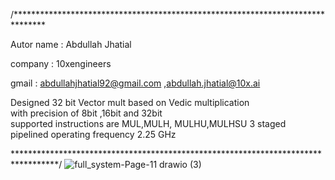 /*******************************************************************************

  Autor name    : Abdullah Jhatial                                                       
  
  company        : 10xengineers                                                        
  
  gmail         : abdullahjhatial92@gmail.com   ,abdullah.jhatial@10x.ai                                                  
   
  Designed 32 bit Vector mult based on  Vedic multiplication   
  with precision of 8bit ,16bit and 32bit   
  supported instructions are MUL,MULH, MULHU,MULHSU
  3 staged pipelined 
  operating frequency 2.25 GHz
    
**********************************************************************************/
![full_system-Page-11 drawio (3)](https://github.com/user-attachments/assets/2b032dba-a717-4d85-92fc-8acc71fe688b)
